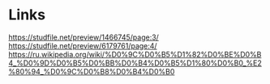# Links
https://studfile.net/preview/1466745/page:3/
https://studfile.net/preview/6179761/page:4/
https://ru.wikipedia.org/wiki/%D0%9C%D0%B5%D1%82%D0%BE%D0%B4_%D0%9D%D0%B5%D0%BB%D0%B4%D0%B5%D1%80%D0%B0_%E2%80%94_%D0%9C%D0%B8%D0%B4%D0%B0
